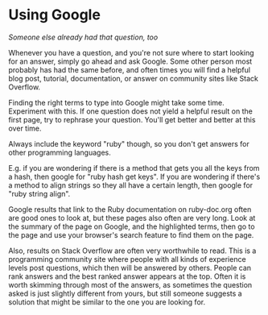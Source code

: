 # Using Google

*Someone else already had that question, too*

Whenever you have a question, and you're not sure where to start looking for an
answer, simply go ahead and ask Google. Some other person most probably has had
the same before, and often times you will find a helpful blog post, tutorial,
documentation, or answer on community sites like Stack Overflow.

Finding the right terms to type into Google might take some time. Experiment
with this. If one question does not yield a helpful result on the first page,
try to rephrase your question. You'll get better and better at this over time.

Always include the keyword "ruby" though, so you don't get answers for other
programming languages.

E.g. if you are wondering if there is a method that gets you all the keys from
a hash, then google for "ruby hash get keys". If you are wondering if there's
a method to align strings so they all have a certain length, then google for
"ruby string align".

Google results that link to the Ruby documentation on ruby-doc.org often are
good ones to look at, but these pages also often are very long. Look at the
summary of the page on Google, and the highlighted terms, then go to the
page and use your browser's search feature to find them on the page.

Also, results on Stack Overflow are often very worthwhile to read. This is a
programming community site where people with all kinds of experience levels
post questions, which then will be answered by others. People can rank answers
and the best ranked answer appears at the top. Often it is worth skimming
through most of the answers, as sometimes the question asked is just slightly
different from yours, but still someone suggests a solution that might be
similar to the one you are looking for.
